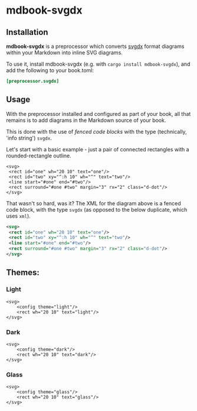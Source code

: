 # mdbook-svgdx

## Installation

**mdbook-svgdx** is a preprocessor which converts [svgdx](https://svgdx.net) format diagrams within your Markdown into inline SVG diagrams.

To use it, install mdbook-svgdx (e.g. with `cargo install mdbook-svgdx`), and add the following to your book.toml:

```toml
[preprocessor.svgdx]
```


## Usage

With the preprocessor installed and configured as part of your book, all that remains is to add diagrams in the Markdown source of your book.

This is done with the use of _fenced code blocks_ with the type (technically, 'info string') `svgdx`.

Let's start with a basic example - just a pair of connected rectangles with a rounded-rectangle outline.

```svgdx
<svg>
 <rect id="one" wh="20 10" text="one"/>
 <rect id="two" xy="^:h 10" wh="^" text="two"/>
 <line start="#one" end="#two"/>
 <rect surround="#one #two" margin="3" rx="2" class="d-dot"/>
</svg>
```

That wasn't so hard, was it? The XML for the diagram above is a fenced code block, with the type `svgdx` (as opposed to the below duplicate, which uses `xml`).

```xml
<svg>
 <rect id="one" wh="20 10" text="one"/>
 <rect id="two" xy="^:h 10" wh="^" text="two"/>
 <line start="#one" end="#two"/>
 <rect surround="#one #two" margin="3" rx="2" class="d-dot"/>
</svg>
```

## Themes:

### Light

```svgdx
<svg>
    <config theme="light"/>
    <rect wh="20 10" text="light"/>
</svg>
```

### Dark

```svgdx
<svg>
    <config theme="dark"/>
    <rect wh="20 10" text="dark"/>
</svg>
```

### Glass

```svgdx
<svg>
    <config theme="glass"/>
    <rect wh="20 10" text="glass"/>
</svg>
```
